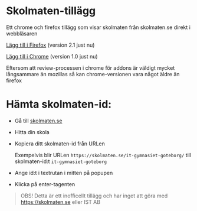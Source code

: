 # Skolmaten-tillägg
Ett chrome och firefox tillägg som visar skolmaten från skolmaten.se direkt i webbläsaren

[Lägg till i Firefox](https://addons.mozilla.org/en-US/firefox/addon/skolmaten) (version 2.1 just nu)

[Lägg till i Chrome](https://chrome.google.com/webstore/detail/ejapgcaikpopdmigljfpjcdkpdidgdpk) (version 1.0 just nu)


Eftersom att review-processen i chrome för addons är väldigt mycket långsammare än mozillas så kan chrome-versionen vara något äldre än firefox


# Hämta skolmaten-id:

- Gå till [skolmaten.se](https://skolmaten.se)
- Hitta din skola
- Kopiera ditt skolmaten-id från URLen  
  
  Exempelvis blir URLen `https://skolmaten.se/it-gymnasiet-goteborg/` till skolmaten-id:t `it-gymnasiet-goteborg`
- Ange id:t i textrutan i mitten på popupen
- Klicka på enter-tagenten

> OBS! Detta är ett inofficellt tillägg och har inget att göra med https://skolmaten.se eller IST AB
